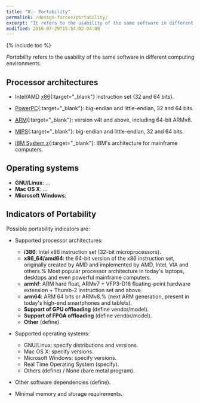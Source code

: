 ```yaml
---
title: "8.- Portability"
permalink: /design-forces/portability/
excerpt: "It refers to the usability of the same software in different environments."
modified: 2016-07-29T15:54:02-04:00
---
```

{% include toc %}

_Portability_  refers to the usability of the same software in different computing environments.

## Processor architectures

* Intel/AMD [x86](https://en.wikipedia.org/wiki/X86){:target="_blank"} instruction set (32 and 64 bits).
* [PowerPC](https://en.wikipedia.org/wiki/PowerPC){:target="_blank"}: big-endian and little-endian, 32 and 64 bits.

* [ARM](https://en.wikipedia.org/wiki/ARM_architecture){:target="_blank"}: version v4t and above, including 64-bit ARMv8.
* [MIPS](https://en.wikipedia.org/wiki/MIPS_instruction_set){:target="_blank"}: big-endian and little-endian, 32 and 64 bits.


* [IBM System z](https://en.wikipedia.org/wiki/IBM_System_z){:target="_blank"}: IBM's architecture for mainframe computers.


## Operating systems

*  **GNU/Linux**: ...
*  **Mac OS X**: ...
*  **Microsoft Windows**:

## Indicators of Portability

Possible portability indicators are:

* Supported processor architectures:

  - **i386**: Intel x86 instruction set (32-bit microprocessors).
  - **x86_64/amd64**: the 64-bit version of the x86 instruction set, originally created by AMD and implemented by AMD, Intel, VIA and others.% Most popular processor architecture in today's laptops, desktops and even powerful mainframe computers.
  - **armhf**: ARM hard float, ARMv7 + VFP3-D16 floating-point hardware extension + Thumb-2 instruction set and above.
  - **arm64**: ARM 64 bits or ARMv8.% (next ARM generation, present in today's high-end smartphones and tablets).
  - **Support of GPU offloading** (define vendor/model).
  - **Support of FPGA offloading** (define vendor/model).
  - **Other** (define).

* Supported operating systems:

  - GNU/Linux: specify distributions and versions.
  - Mac OS X: specify versions.
  - Microsoft Windows: specify versions.
  - Real Time Operating System (specify).
  - Others (define) / None (bare metal program).

* Other software dependencies (define).

*  Minimal memory and storage requirements.

